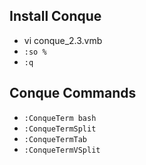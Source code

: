 Install Conque
--------------

- vi conque_2.3.vmb
- `:so %`
- `:q`

Conque Commands
--------------

- `:ConqueTerm bash`
- `:ConqueTermSplit`
- `:ConqueTermTab`
- `:ConqueTermVSplit`
